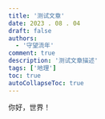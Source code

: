 ```yaml
---
title: '测试文章'
date: 2023 . 08 . 04
draft: false
authors:
  - '守望流年'
comment: true
description: '测试文章描述'
tags: ['地理']
toc: true
autoCollapseToc: true
---
```

你好，世界！
